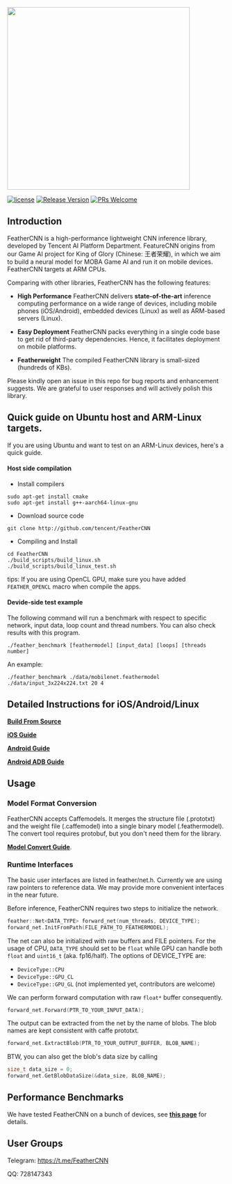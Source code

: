 <img width="420"  src="https://github.com/Tencent/FeatherCNN/wiki/Images/logo.png"/>

[![license](http://img.shields.io/badge/license-BSD3-blue.svg?style=flat)](https://github.com/Tencent/FeatherCNN/blob/master/LICENSE)
[![Release Version](https://img.shields.io/badge/release-0.1.0-red.svg)](https://github.com/Tencent/FeatherCNN/releases)
[![PRs Welcome](https://img.shields.io/badge/PRs-welcome-brightgreen.svg)](https://github.com/Tencent/FeatherCNN/pulls)

## Introduction

FeatherCNN is a high-performance lightweight CNN inference library, developed by Tencent AI Platform Department.
FeatureCNN origins from our Game AI project for King of Glory (Chinese: 王者荣耀), in which we aim to build a neural model for MOBA Game AI and run it on mobile devices.
FeatherCNN targets at ARM CPUs.
<!---We will extend it to cover other architecutures in the near future.--->

Comparing with other libraries, FeatherCNN has the following features:

- **High Performance** FeatherCNN delivers **state-of-the-art** inference computing performance on a wide range of devices, including mobile phones (iOS/Android), embedded devices (Linux) as well as ARM-based servers (Linux). 

- **Easy Deployment** FeatherCNN packs everything in a single code base to get rid of third-party dependencies. Hence, it facilitates deployment on mobile platforms.
<!---
FeatherCNN's own model format is fully compatible with Caffe models. We are working to provide compatibility with other pre-trained models.
--->

- **Featherweight** The compiled FeatherCNN library is small-sized (hundreds of KBs).

Please kindly open an issue in this repo for bug reports and enhancement suggests. We are grateful to user responses and will actively polish this library.

## Quick guide on Ubuntu host and ARM-Linux targets.
If you are using Ubuntu and want to test on an ARM-Linux devices, here's a quick guide.
#### Host side compilation
- Install compilers
```
sudo apt-get install cmake
sudo apt-get install g++-aarch64-linux-gnu
```
- Download source code
```
git clone http://github.com/tencent/FeatherCNN
```
- Compiling and Install
```
cd FeatherCNN
./build_scripts/build_linux.sh
./build_scripts/build_linux_test.sh
```

tips: If you are using OpenCL GPU, make sure you have added ```FEATHER_OPENCL``` macro when compile the apps.

#### Devide-side test example
The following command will run a benchmark with respect to specific network, input data, loop count and thread numbers.
You can also check results with this program.
```
./feather_benchmark [feathermodel] [input_data] [loops] [threads number]
```
An example:
```
./feather_benchmark ./data/mobilenet.feathermodel ./data/input_3x224x224.txt 20 4
```

## Detailed Instructions for iOS/Android/Linux

[**Build From Source**](https://github.com/Tencent/FeatherCNN/wikis/Build-From-Source)

[**iOS Guide**](https://github.com/Tencent/FeatherCNN/wikis/iOS-Guide)

[**Android Guide**](https://github.com/Tencent/FeatherCNN/wiki/Android-Guide)

[**Android ADB Guide**](https://github.com/Tencent/FeatherCNN/wiki/Android-ADB-Guide)

## Usage

### Model Format Conversion

FeatherCNN accepts Caffemodels. It merges the structure file (.prototxt) and the weight file (.caffemodel) into a single binary model (.feathermodel). The convert tool requires protobuf, but you don't need them for the library.

[**Model Convert Guide**](https://github.com/Tencent/FeatherCNN/wikis/Model-Convert-Guide).

### Runtime Interfaces

The basic user interfaces are listed in feather/net.h. Currently we are using raw pointers to reference data.
We may provide more convenient interfaces in the near future.

Before inference, FeatherCNN requires two steps to initialize the network.
```cpp
feather::Net<DATA_TYPE> forward_net(num_threads, DEVICE_TYPE);
forward_net.InitFromPath(FILE_PATH_TO_FEATHERMODEL);
```
The net can also be initialized with raw buffers and FILE pointers. For the usage of CPU, ```DATA_TYPE``` should set to be ```float``` while GPU can handle both ```float``` and ```uint16_t``` (aka. fp16/half). The options of DEVICE_TYPE are:
  - ```DeviceType::CPU```
  - ```DeviceType::GPU_CL```
  - ```DeviceType::GPU_GL``` (not implemented yet, contributors are welcome)

We can perform forward computation with raw `float*` buffer consequently.
```cpp
forward_net.Forward(PTR_TO_YOUR_INPUT_DATA);
```
The output can be extracted from the net by the name of blobs. The blob names are kept consistent with caffe prototxt.
```cpp
forward_net.ExtractBlob(PTR_TO_YOUR_OUTPUT_BUFFER, BLOB_NAME);
```
BTW, you can also get the blob's data size by calling
```cpp
size_t data_size = 0;
forward_net.GetBlobDataSize(&data_size, BLOB_NAME);
```

## Performance Benchmarks
We have tested FeatherCNN on a bunch of devices, see [**this page**](https://github.com/Tencent/FeatherCNN/wikis/Benchmarks) for details.

## User Groups

Telegram: https://t.me/FeatherCNN

QQ: 728147343
